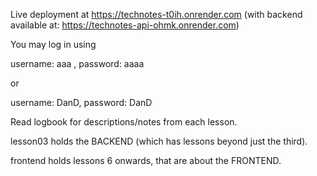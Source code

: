 Live deployment at https://technotes-t0ih.onrender.com
(with backend available at: https://technotes-api-ohmk.onrender.com)

You may log in using 

username: aaa , password: aaaa
 
 or 

username: DanD, password: DanD

Read logbook for descriptions/notes from each lesson.

lesson03 holds the BACKEND (which has lessons beyond just the third).

frontend holds lessons 6 onwards, that are about the FRONTEND.
